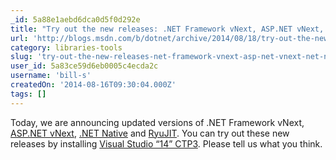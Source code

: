 ```yaml
---
_id: 5a88e1aebd6dca0d5f0d292e
title: "Try out the new releases: .NET Framework vNext, ASP.NET vNext, .NET Native and RyuJIT"
url: 'http://blogs.msdn.com/b/dotnet/archive/2014/08/18/try-out-the-new-releases-net-framework-vnext-asp-net-vnext-net-native-and-ryujit.aspx'
category: libraries-tools
slug: 'try-out-the-new-releases-net-framework-vnext-asp-net-vnext-net-native-and-ryujit'
user_id: 5a83ce59d6eb0005c4ecda2c
username: 'bill-s'
createdOn: '2014-08-16T09:30:04.000Z'
tags: []
---
```


Today, we are announcing updated versions of .NET Framework vNext, <a href="http://blogs.msdn.com/b/webdev/archive/2014/08/18/asp-net-vnext-in-visual-studio-14-ctp-3.aspx">ASP.NET vNext</a>, <a href="http://blogs.msdn.com/b/dotnet/archive/tags/dotnetnative/">.NET Native</a> and <a href="http://blogs.msdn.com/b/dotnet/archive/2014/02/27/ryujit-ctp2-getting-ready-for-prime-time.aspx">RyuJIT</a>. You can try out these new releases by installing <a href="http://blogs.msdn.com/b/visualstudio/archive/2014/08/18/visual-studio-14-ctp-3-released.aspx">Visual Studio “14” CTP3</a>. Please tell us what you think.
